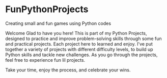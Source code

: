# FunPythonProjects
Creating small and fun games using Python codes

Welcome 
Glad to have you here! This is part of my Python Projects, 
designed to practice and improve problem-solving skills
through some fun and practical projects. 
Each project here to learned and enjoy.
I've put together a variety of projects with different difficulty levels,
to build up Python skills and tackle new challenges. 
As you go through the projects, feel free to experience fun lil projects. 

Take your time,
enjoy the process, and celebrate your wins. 

